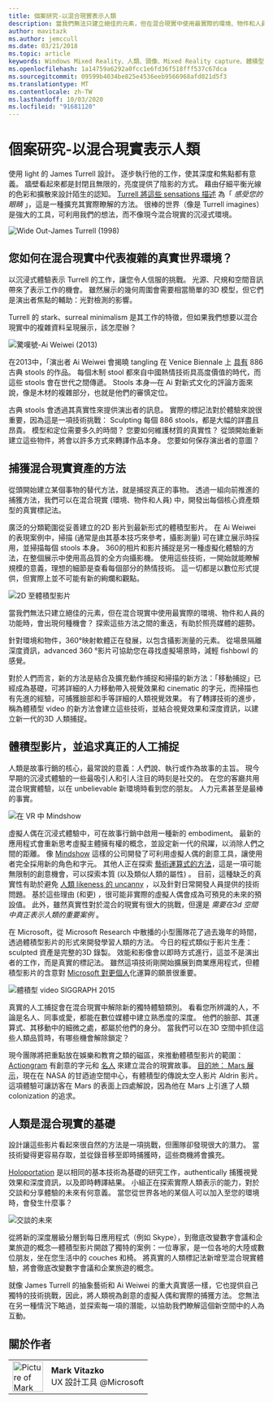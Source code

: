 ```yaml
---
title: 個案研究-以混合現實表示人類
description: 當我們無法只建立絕佳的元素，但在混合現實中使用最實際的環境、物件和人員的功能時，會出現何種機會？
author: mavitazk
ms.author: jemccull
ms.date: 03/21/2018
ms.topic: article
keywords: Windows Mixed Reality、人類、頭像、Mixed Reality capture、體積型影片
ms.openlocfilehash: 1a14759a6292a0fcc1e6fd36f518fff537c67dca
ms.sourcegitcommit: 09599b4034be825e4536eeb9566968afd021d5f3
ms.translationtype: MT
ms.contentlocale: zh-TW
ms.lasthandoff: 10/03/2020
ms.locfileid: "91681120"
---
```

# <a name="case-study---representing-humans-in-mixed-reality"></a>個案研究-以混合現實表示人類

使用 light 的 James Turrell 設計。 逐步執行他的工作，使其深度和焦點都有意義。 牆壁看起來都是封閉且無限的，亮度提供了陰影的方式。 藉由仔細平衡光線的色彩和擴散來設計陌生的認知。 [Turrell 將這些 sensations 描述](https://www.sculpture.org/documents/scmag02/nov02/turrell/turrell.shtml) 為「 *感受您的眼睛* 」，這是一種擴充其實際瞭解的方法。 很棒的世界（像是 Turrell imagines）是強大的工具，可利用我們的想法，而不像現今混合現實的沉浸式環境。

![Wide Out-James Turrell (1998) ](../develop/platform-capabilities-and-apis/images/wide-out-james-turrell.jpg)

## <a name="how-do-you-represent-complex-real-world-environments-in-mixed-reality"></a>您如何在混合現實中代表複雜的真實世界環境？

以沉浸式體驗表示 Turrell 的工作，讓您令人信服的挑戰。 光源、尺規和空間音訊帶來了表示工作的機會。 雖然展示的幾何周圍會需要相當簡單的3D 模型，但它們是演出者焦點的輔助：光對檢測的影響。

Turrell 的 stark、surreal minimalism 是其工作的特徵，但如果我們想要以混合現實中的複雜資料呈現展示，該怎麼辦？

![驚嘆號-Ai Weiwei (2013) ](../develop/platform-capabilities-and-apis/images/bang-ai-weiwie.jpg)

在2013中，「演出者 Ai Weiwei 會揭曉 tangling 在 Venice Biennale 上 [具有](https://www.designboom.com/art/ai-weiwei-bang-installation-at-venice-art-biennale-2013/) 886 古典 stools 的作品。 每個木制 stool 都來自中國熱情技術具高度價值的時代，而這些 stools 會在世代之間傳遞。 Stools 本身—在 Ai 對新式文化的評論方面來說，像是木材的複雜部分，也就是他們的審慎定位。

古典 stools 會透過其真實性來提供演出者的訊息。 實際的標記法對於體驗來說很重要，因為這是一項技術挑戰： Sculpting 每個 886 stools，都是大幅的詳盡且昂貴。 模型和定位需要多久的時間？ 您要如何維護材質的真實性？ 從頭開始重新建立這些物件，將會以許多方式來轉譯作品本身。 您要如何保存演出者的意圖？

## <a name="methods-of-capturing-mixed-reality-assets"></a>捕獲混合現實資產的方法

從頭開始建立某個事物的替代方法，就是捕捉真正的事物。 透過一組向前推進的捕獲方法，我們可以在混合現實 (環境、物件和人員) 中，開發出每個核心資產類型的真實標記法。

廣泛的分類範圍從妥善建立的2D 影片到最新形式的體積型影片。 在 Ai Weiwei 的表現案例中，掃描 (通常是由其基本技巧來參考，攝影測量) 可在建立展示時採用，並掃描每個 stools 本身。 360的相片和影片捕捉是另一種虛擬化體驗的方法，在整個展示中使用高品質的全方向攝影機。 使用這些技術，一開始就能瞭解規模的意義，理想的細節是查看每個部分的熱情技術。 這一切都是以數位形式提供，但實際上並不可能有新的絢爛和觀點。

![2D 至體積型影片](../develop/platform-capabilities-and-apis/images/2d-to-volumetric-video.png)

當我們無法只建立絕佳的元素，但在混合現實中使用最實際的環境、物件和人員的功能時，會出現何種機會？ 探索這些方法之間的重迭，有助於照亮媒體的趨勢。

針對環境和物件，360°映射軟體正在發展，以包含攝影測量的元素。 從場景隔離深度資訊，advanced 360 °影片可協助您在尋找虛擬場景時，減輕 fishbowl 的感覺。

對於人們而言，新的方法是結合及擴充動作捕捉和掃描的新方法：「移動捕捉」已經成為基礎，可將詳細的人力移動帶入視覺效果和 cinematic 的字元，而掃描也有先進的經驗，可捕獲臉部和手等詳細的人類視覺效果。 有了轉譯技術的進步，稱為體積型 video 的新方法會建立這些技術，並結合視覺效果和深度資訊，以建立新一代的3D 人類捕捉。

## <a name="volumetric-video-and-the-pursuit-of-authentic-human-capture"></a>體積型影片，並追求真正的人工捕捉

人類是故事行銷的核心，最常說的意義：人們說、執行或作為故事的主旨。 現今早期的沉浸式體驗的一些最吸引人和引人注目的時刻是社交的。 在您的客廳共用混合現實體驗，以在 unbelievable 新環境時看到您的朋友。 人力元素甚至是最棒的事實。

![在 VR 中 Mindshow](../develop/platform-capabilities-and-apis/images/mindshow-in-vr-640px.jpg)

虛擬人偶在沉浸式體驗中，可在故事行銷中啟用一種新的 embodiment。 最新的應用程式會重新思考虛擬主體擁有權的概念，並設定新一代的飛躍，以消除人們之間的距離。 像 [Mindshow](https://mindshow.com/) 這樣的公司開發了可利用虛擬人偶的創意工具，讓使用者完全採用新的角色和字元。 其他人正在探索 [藝術運算式的方法](https://en.wikipedia.org/wiki/Uncanny_valley)，這是一項可能無限制的創意機會，可以探索本質 (以及類似人類的屬性) 。 目前，這種缺乏的真實性有助於避免 [人類 likeness 的 uncanny](https://en.wikipedia.org/wiki/Uncanny_valley) ，以及針對日常開發人員提供的技術問題。 基於這些理由 (和更) ，很可能非實際的虛擬人偶會成為可預見的未來的預設值。 此外，雖然真實性對於混合的現實有很大的挑戰，但還是 *需要在3d 空間中真正表示人類的重要案例* 。

在 Microsoft，從 Microsoft Research 中散播的小型團隊花了過去幾年的時間，透過體積型影片的形式來開發學習人類的方法。 今日的程式類似于影片生產： sculpted 資產是完整的3D 錄製。 效能和影像會以即時方式進行，這並不是演出者的工作，而是真實的標記法。 雖然這項技術剛開始擴展到商業應用程式，但體積型影片的含意對 [Microsoft 對更個人](https://www.youtube.com/watch?v=tcyj-_IEWt8)化運算的願景很重要。

![體積型 video SIGGRAPH 2015](../develop/platform-capabilities-and-apis/images/volumetric-video-siggraph-2015.gif)

真實的人工捕捉會在混合現實中解除新的獨特體驗類別。 看看您所辨識的人，不論是名人、同事或愛，都能在數位媒體中建立熟悉度的深度。 他們的臉部、其運算式、其移動中的細微之處，都屬於他們的身分。 當我們可以在3D 空間中抓住這些人類品質時，有哪些機會解除鎖定？

現今團隊將把重點放在娛樂和教育之類的磁區，來推動體積型影片的範圍： [Actiongram](https://www.microsoft.com/p/actiongram/9nblggh5ftmt) 有創意的字元和 [名人](https://www.youtube.com/watch?v=BwWueXlsOrA) 來建立混合的現實故事。 [目的地： Mars 展示](https://www.jpl.nasa.gov/news/news.php?feature=6220)，現在在 NASA 的甘迺迪空間中心，有體積型的傳說太空人影片 Aldrin 影片。 這項體驗可讓訪客在 Mars 的表面上四處解說，因為他在 Mars 上引進了人類 colonization 的追求。

## <a name="humans-are-fundamental-to-mixed-reality"></a>人類是混合現實的基礎

設計讓這些影片看起來很自然的方法是一項挑戰，但團隊卻發現很大的潛力。 當技術變得更容易存取，並從錄音移至即時捕獲時，這些商機將會擴充。

[Holoportation](https://www.microsoft.com/research/project/holoportation-3/) 是以相同的基本技術為基礎的研究工作，authentically 捕獲視覺效果和深度資訊，以及即時轉譯結果。 小組正在探索實際人類表示的能力，對於交談和分享體驗的未來有何意義。 當您從世界各地的某個人可以加入至您的環境時，會發生什麼事？

![交談的未來](../develop/platform-capabilities-and-apis/images/girl-with-dress.jpg)

從將新的深度層級分層到每日應用程式（例如 Skype），到徹底改變數字會議和企業旅遊的概念—體積型影片開啟了獨特的案例：一位專家，是一位各地的大陸或數位朋友，坐在您生活中的 couches 和椅。 將真實的人類標記法新增至混合現實體驗，將會徹底改變數字會議和企業旅遊的概念。

就像 James Turrell 的抽象藝術和 Ai Weiwei 的重大真實感一樣，它也提供自己獨特的技術挑戰，因此，將人類視為創意的虛擬人偶和實際的捕獲方法。 您無法在另一種情況下略過，並探索每一項的潛能，以協助我們瞭解這個新空間中的人為互動。

## <a name="about-the-author"></a>關於作者

<table style="border-collapse:collapse" padding-left="0px">
<tr>
<td style="border-style: none" width="60"><img alt="Picture of Mark Vitazko" width="60" height="60" src="images/mark-vitazko.jpg"></td>
<td style="border-style: none"><b>Mark Vitazko</b><br>UX 設計工具 @Microsoft</td>
</tr>
</table>
